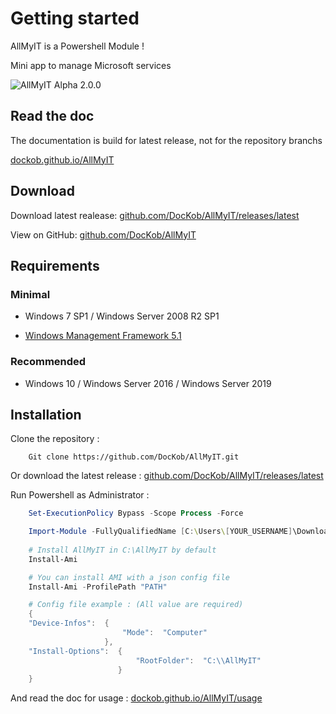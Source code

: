 
# Getting started

AllMyIT is a Powershell Module !

Mini app to manage Microsoft services


![AllMyIT Alpha 2.0.0](https://i2.wp.com/hitea.fr/wp-content/uploads/2019/11/AllMyIT_Alpha_2.jpg?fit=695%2C258&ssl=1)


## Read the doc


The documentation is build for latest release, not for the repository branchs

[dockob.github.io/AllMyIT](https://dockob.github.io/AllMyIT)


## Download



Download latest realease: [github.com/DocKob/AllMyIT/releases/latest](https://github.com/DocKob/AllMyIT/releases/latest)


View on GitHub: [github.com/DocKob/AllMyIT](https://github.com/DocKob/AllMyIT)



## Requirements



### Minimal

  

- Windows 7 SP1 / Windows Server 2008 R2 SP1

-  [Windows Management Framework 5.1](https://www.microsoft.com/en-us/download/details.aspx?id=54616)

  

### Recommended

  

- Windows 10 / Windows Server 2016 / Windows Server 2019



## Installation

Clone the repository :

```
    Git clone https://github.com/DocKob/AllMyIT.git
```

Or download the latest release : [github.com/DocKob/AllMyIT/releases/latest](https://github.com/DocKob/AllMyIT/releases/latest)


Run Powershell as Administrator :

```powershell
    Set-ExecutionPolicy Bypass -Scope Process -Force

    Import-Module -FullyQualifiedName [C:\Users\[YOUR_USERNAME]\Download\AllMyIT] -Force -Verbose
    
    # Install AllMyIT in C:\AllMyIT by default
    Install-Ami

    # You can install AMI with a json config file
    Install-Ami -ProfilePath "PATH"

    # Config file example : (All value are required)
    {
    "Device-Infos":  {
                         "Mode":  "Computer"
                     },
    "Install-Options":  {
                            "RootFolder":  "C:\\AllMyIT"
                        }
    }
```

And read the doc for usage : [dockob.github.io/AllMyIT/usage](https://dockob.github.io/AllMyIT/usage/)